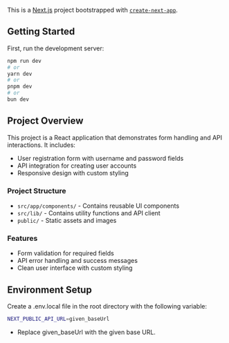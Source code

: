 This is a [Next.js](https://nextjs.org) project bootstrapped with [`create-next-app`](https://nextjs.org/docs/app/api-reference/cli/create-next-app).

## Getting Started
First, run the development server:

```bash
npm run dev
# or
yarn dev
# or
pnpm dev
# or
bun dev
```
## Project Overview

This project is a React application that demonstrates form handling and API interactions. It includes:

- User registration form with username and password fields
- API integration for creating user accounts
- Responsive design with custom styling

### Project Structure

- `src/app/components/` - Contains reusable UI components
- `src/lib/` - Contains utility functions and API client
- `public/` - Static assets and images

### Features

- Form validation for required fields
- API error handling and success messages
- Clean user interface with custom styling

## Environment Setup

Create a .env.local file in the root directory with the following variable:
```bash
NEXT_PUBLIC_API_URL=given_baseUrl
```
- Replace given_baseUrl with the given base URL.
